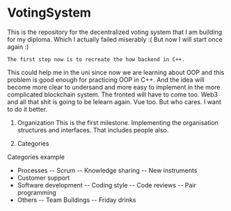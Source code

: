 # VotingSystem

This is the repository for the decentralized voting system that I am building for my diploma.
Which I actually failed miserably :(
But now I will start once again   :)

    The first step now is to recreate the how backend in C++. 
This could help me in the uni since now we are learning about OOP
and this problem is good enough for practicing OOP in C++.
And the idea will become more clear to undersand and more easy
to implement in the more complicated blockchain system.
The fronted will have to come too. Web3 and all that shit is going to be
lelearn again. Vue too. But who cares. I want to do it better.


1. Organization
This is the first milestone. Implementing the organisation
structures and interfaces. That includes people also.

2. Categories

Categories example
- Processes
-- Scrum
-- Knowledge sharing
-- New instruments
- Customer support
- Software development
-- Coding style
-- Code reviews
-- Pair programming
- Others
-- Team Buildings
-- Friday drinks
